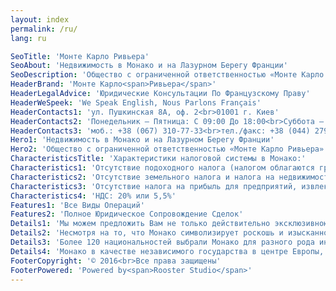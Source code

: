 ```yaml
---
layout: index
permalink: /ru/
lang: ru

SeoTitle: 'Монте Карло Ривьера'
SeoAbout: 'Недвижимость в Монако и на Лазурном Берегу Франции'
SeoDescription: 'Общество с ограниченной ответственностью «Монте Карло Ривьера» является первой компанией на украинском рынке работающей с недвижимостью в Монако и Лазурном Берегу Франции на прямую без посредников.'
HeaderBrand: 'Монте Карло<span>Ривьера</span>'
HeaderLegalAdvice: 'Юридические Консультации По Французскому Праву'
HeaderWeSpeek: 'We Speak English, Nous Parlons Français'
HeaderContacts1: 'ул. Пушкинская 8А, оф. 2<br>01001 г. Киев'
HeaderContacts2: 'Понедельник – Пятница: С 09:00 До 18:00<br>Суббота – Воскресение: По Предварительной Записи'
HeaderContacts3: 'моб.: +38 (067) 310-77-33<br>тел./факс: +38 (044) 279-00-54'
Hero1: 'Недвижимость в Монако и на Лазурном Берегу Франции'
Hero2: 'Общество с ограниченной ответственностью «Монте Карло Ривьера» является первой компанией на украинском рынке работающей с недвижимостью в Монако и Лазурном Берегу Франции на прямую без посредников.'
CharacteristicsTitle: 'Характеристики налоговой системы в Монако:'
Characteristics1: 'Отсутствие подоходного налога (налогом облагаются граждане Франции и США)'
Characteristics2: 'Отсутствие земельного налога и налога на недвижимость, отсутствие профессионального налога'
Characteristics3: 'Отсутствие налога на прибыль для предприятий, извлекающих более 75% своего дохода от операций на территории Монако'
Characteristics4: 'НДС: 20% или 5,5%'
Features1: 'Все Виды Операций'
Features2: 'Полное Юридическое Сопровождение Сделок'
Details1: 'Мы можем предложить Вам не только действительно эксклюзивною недвижимость сегмента “люкс” в Монако и на Лазурном Берегу, а так же  предоставление персонализированных услуг и индивидуальный подход ко всем Вашим потребностям во время совершения сделок: юридические консультации по коммерческому, фискальному а так же по корпоративному праву в Монако и во Франции, сопровождение и переводы во время Ваших визитов в Монако и многое другое.'
Details2: 'Несмотря на то, что Монако символизирует роскошь и изысканность, эта страна предлагает спокойствие и оптимальную безопасность для его жителей и их имущества.'
Details3: 'Более 120 национальностей выбрали Монако для разного рода инвестиций. Княжество Монако имеет международную репутацию динамичной и диверсифицированной экономики а так же множество финансовых платформ.'
Details4: 'Монако в качестве независимого государства в центре Европы, предлагает инвесторам и иностранным жителям уникальный образ жизни, надежность инвестиций в сочетании с преимуществами привлекательной налоговой системы. Вкладывая деньги в Монако, Вы получаете выгоду от низкого налогообложения.'
FooterCopyright: '© 2016<br>Все права защищены'
FooterPowered: 'Powered by<span>Rooster Studio</span>'
---
```

